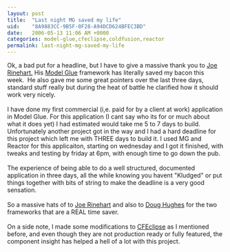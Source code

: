 ```yaml
---
layout: post
title:  "Last night MG saved my life"
uid:	"8A9883CC-9B5F-0F28-A94DCD624BFEC3BD"
date:   2006-05-13 11:06 AM +0000
categories: model-glue,cfeclipse,coldfusion,reactor
permalink: last-night-mg-saved-my-life
---
```

Ok, a bad put for a headline, but I have to give a massive thank you to <a href="http://clearsoftware.net/">Joe Rinehart.</a> His <a href="http://www.model-glue.com">Model Glue</a> framework has literally saved my bacon this week.&nbsp; He also gave me some great pointers over the last three days, standard stuff really but during the heat of battle he clarified how it should work very nicely.<br /><br />I have done my first commercial (i,e. paid for by a client at work) application in Model Glue. For this application (I cant say who its for or much about what it does yet) I had estimated would take me 5 to 7 days to build. Unfortunately another project got in the way and I had a hard deadline for this project which left me with THREE days to build it. I used MG and Reactor for this applicaiton, starting on wednesday and I got it finished, with tweaks and testing by friday at 6pm, with enough time to go down the pub.<br /><br />The experience of being able to do a well structured, documented application in three days, all the while knowing you havent &quot;Kludged&quot; or put things together with bits of string to make the deadline is a very good sensation.<br /><br />So a massive hats of to <a href="http://clearsoftware.net/">Joe Rinehart</a> and also to <a href="http://www.doughughes.net">Doug Hughes</a> for the two frameworks that are a REAL time saver.<br /><br />On a side note, I made some modifications to <a href="http://www.cfeclipse.org">CFEclipse</a> as I mentioned before, and even though they are not production ready or fully featured, the component insight has helped a hell of a lot with this project.